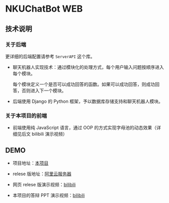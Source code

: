 # NKUChatBot WEB

## 技术说明

### 关于后端

更详细的后端配置请参考 `ServerAPI` 这个库。

- 聊天机器人实现技术：通过模块化的处理方式，每个用户输入问题按顺序进入每个模块。

  每个模块定义一个是否可以成功回答的函数。如果可以成功回答，则成功回答，否则进入下一个模块。
  
- 后端使用 Django 的 Python 框架，予以数据库存储支持和聊天机器人模块。

### 关于本项目的前端

- 前端使用纯 JavaScript 语言，通过 OOP 的方式实现字母池的动态效果（详细见后文 bilibili 演示视频）

## DEMO

- 项目地址：[本项目](https://github.com/NKUChatBot/ChatBotWEB)

- relese 版地址：[阿里云服务器](http://www.nkchatbot.com)

- 网页 relese 版演示视频：[bilibili](https://www.bilibili.com/video/av44706011)

- 本项目的答辩 PPT 演示视频：[bilibili](https://www.bilibili.com/video/av44706011/)


